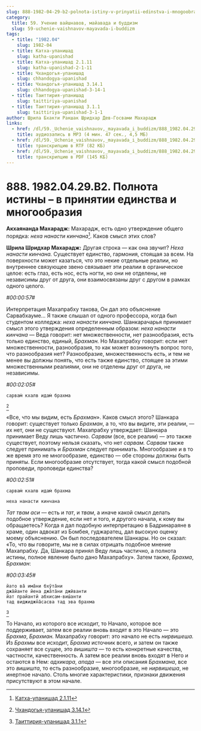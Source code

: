 ```yaml
---
slug: 888-1982-04-29-b2-polnota-istiny-v-prinyatii-edinstva-i-mnogoobraziya
category:
  title: 59. Учение вайшнавов, майавада и буддизм
  slug: 59-uchenie-vaishnavov-mayavada-i-buddizm
tags:
  - title: "1982.04"
    slug: 1982-04
  - title: Катха-упанишад
    slug: katha-upanishad
  - title: Катха-упанишад 2.1.11
    slug: katha-upanishad-2-1-11
  - title: Чхандогья-упанишад
    slug: chhandogya-upanishad
  - title: Чхандогья-упанишад 3.14.1
    slug: chhandogya-upanishad-3-14-1
  - title: Таиттирия-упанишад
    slug: taittiriya-upanishad
  - title: Таиттирия-упанишад 3.1.1
    slug: taittiriya-upanishad-3-1-1
author: Шрила Бхакти Ракшак Шридхар Дев-Госвами Махарадж
links:
  - href: /dl/59._Uchenie_vaishnavov,_mayavada_i_buddizm/888_1982.04.29.B2_SridharMj_Polnota_istiny--v_prinjatii_edinstva_i_mnogoobrazija.mp3
    title: аудиозапись в MP3 (4 мин. 47 сек., 4,5 МБ)
  - href: /dl/59._Uchenie_vaishnavov,_mayavada_i_buddizm/888_1982.04.29.B2_SridharMj_Polnota_istiny--v_prinjatii_edinstva_i_mnogoobrazija.rtf
    title: транскрипцию в RTF (82 КБ)
  - href: /dl/59._Uchenie_vaishnavov,_mayavada_i_buddizm/888_1982.04.29.B2_SridharMj_Polnota_istiny--v_prinjatii_edinstva_i_mnogoobrazija.pdf
    title: транскрипцию в PDF (145 КБ)
---
```


# 888. 1982.04.29.B2. Полнота истины – в принятии единства и многообразия

**Акхаянанда Махарадж:** Махарадж, есть одно утверждение общего порядка: *неха нанасти кинчана*[^_ftn1]. Каков смысл этих слов?

**Шрила Шридхар Махарадж:** Другая строка — как она звучит? *Неха нанасти кинчана.* Существует единство, гармония, стоящая за всем. На поверхности может казаться, что это некие отдельные реалии, но внутреннее связующее звено связывает эти реалии в органическое целое: есть глаз, есть нос, есть ногти, но они не отделены, не независимы друг от друга, они взаимосвязаны друг с другом в рамках одного целого.

*#00:00:57#*

Интерпретация Махапрабху такова, Он дал это объяснение Сарвабхауме… Я также слышал от одного профессора, когда был студентом колледжа: *неха нанасти кинчана*. Шанкарачарья принимает смысл этого утверждения определенным образом: *неха нанасти кинчана* — Веда говорит: нет множественности, нет разнообразия, есть только единство, единый, *Брахман.* Но Махапрабху говорит: если нет множественности, разнообразия, то как может возникнуть вопрос того, что разнообразия нет? Разнообразие, множественность есть, и тем не менее вы должны понять, что есть также единство, стоящее за этими множественными реалиями, они не отделены друг от друга, не независимы.

*#00:02:05#*

    сарвам̇ кхалв идам̇ брахма
[^_ftn2]

«Все, что мы видим, есть *Брахман*». Каков смысл этого? Шанкара говорит: существует только *Брахман*, а то, что вы видите, эти реалии, — их нет, они не существуют. Махапрабху утверждает: Шанкара принимает Веду лишь частично. *Сарвам* (все, все реалии) — это также существует, поэтому нельзя сказать, что нет *сарвам. Сарвам* также следует принимать и *Брахман* следует принимать. Многообразие и в то же время это не многообразие, единство — обе стороны должны быть приняты. Если многообразие отсутствует, тогда какой смысл подобной проповеди, проповеди единства?

*#00:02:51#*

    сарвам̇ кхалв идам̇ брахма

    неха нанасти кинчана

*Тат твам аси* — есть и *тат*, и *твам*, а иначе какой смысл делать подобное утверждение, если нет и того, и другого начала, к кому вы обращаетесь? Когда я дал подобную интерпретацию в Бадринараяне в храме, один адвокат из Бомбея, гуджаратец, дал высокую оценку моему объяснению. Он был последователем Шанкары. Но он сказал: «То, что вы говорите, мы не в силах отрицать подобное мнение Махапрабху. Да, Шанкара принял Веду лишь частично, а полнота истины, полное явление было дано Махапрабху». Затем также, *Брахма*, *Брахман*:

*#00:03:45#*

    йато ва̄ има̄ни бхӯта̄ни
    джа̄йанте йена джа̄та̄ни джӣванти
    йат прайантй абхисам-виш́анти
    тад виджиджн̃а̄сасва тад эва брахма
[^_ftn3]

То Начало, из которого все исходит, то Начало, которое все поддерживает, затем все реалии вновь входят в это Начало — это *Брахма*, *Брахман.* Махапрабху говорит: это начало не есть *нирвишеша.* Из *Брахмы* все исходит, *Брахма* источник всего, и затем он также сохраняет все сущее, это *вишишта* — то есть конкретные качества, частности, качественность. А затем все реалии вновь входят в Него и остаются в Нем: *адхикара*, *апада* — все эти описания *Брахмана*, все это *вишишта*, то есть разнообразие, многообразие, не *нирвишеша*, не инертное начало. Столь многие характеристики, признаки движения присутствуют в этом начале.



[^_ftn1]: [Катха-упанишад 2.1.11](../notes/katha-upanishad/katha-upanishad-2-1-11.md)

[^_ftn2]: [Чхандогья-упанишад 3.14.1](../notes/chhandogya-upanishad/chhandogya-upanishad-3-14-1.md)

[^_ftn3]: [Таиттирия-упанишад 3.1.1](../notes/taittiriya-upanishad/taittiriya-upanishad-3-1-1.md)
